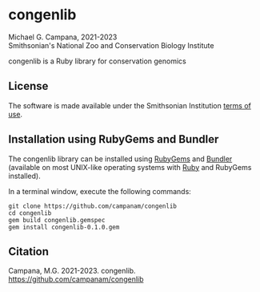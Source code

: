 # congenlib  
Michael G. Campana, 2021-2023  
Smithsonian's National Zoo and Conservation Biology Institute  

congenlib is a Ruby library for conservation genomics  

## License  
The software is made available under the Smithsonian Institution [terms of use](https://www.si.edu/termsofuse).  

## Installation using RubyGems and Bundler  
The congenlib library can be installed using [RubyGems](http://www.rubygems.org) and [Bundler](https://bundler.io/) (available on most UNIX-like operating systems with [Ruby](http://www.ruby-lang.org) and RubyGems installed).  

In a terminal window, execute the following commands:  

`git clone https://github.com/campanam/congenlib`  
`cd congenlib`  
`gem build congenlib.gemspec`  
`gem install congenlib-0.1.0.gem`  

## Citation  
Campana, M.G. 2021-2023. congenlib. https://github.com/campanam/congenlib  
